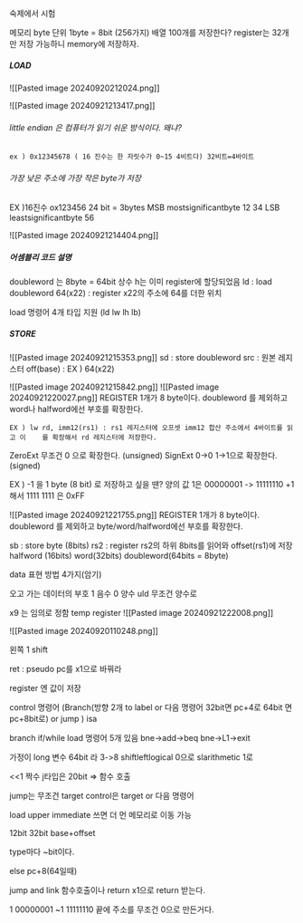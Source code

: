 숙제에서 시험

메모리 byte 단위 1byte = 8bit (256가지)
배열 100개를 저장한다? register는 32개만 저장 가능하니 memory에 저장하자.
##### LOAD 
![[Pasted image 20240920212024.png]]

![[Pasted image 20240921213417.png]]
###### little endian 은 컴퓨터가 읽기 쉬운 방식이다. 왜냐?
	ex ) 0x12345678 ( 16 진수는 한 자릿수가 0~15 4비트다) 32비트=4바이트

###### 가장 낮은 주소에 가장 작은 byte가 저장

EX )16진수 ox123456 
24 bit = 3bytes
MSB mostsignificantbyte 12 
34
LSB leastsignificantbyte 56

![[Pasted image 20240921214404.png]]
##### 어셈블리 코드 설명
doubleword 는 8byte = 64bit 
상수 h는 이미 register에 할당되었음
ld : load doubleword
64(x22) : register x22의 주소에 64를 더한 위치

load 명령어 4개 타입 지원 (ld lw lh lb)

##### STORE
![[Pasted image 20240921215353.png]]
sd : store doubleword
src : 원본 레지스터
off(base) : EX ) 64(x22)

![[Pasted image 20240921215842.png]]
![[Pasted image 20240921220027.png]]
REGISTER 1개가 8 byte이다. doubleword 를 제외하고  word나 halfword에선 부호를 확장한다.

	EX ) lw rd, imm12(rs1) : rs1 레지스터에 오프셋 imm12 합산 주소에서 4바이트를 읽고 이    를 확장해서 rd 레지스터에 저장한다. 

ZeroExt 무조건 0 으로 확장한다. (unsigned)
SignExt 0->0 1->1으로 확장한다. (signed)

EX ) -1 을 1 byte (8 bit) 로 저장하고 싶을 땐? 
	양의 값 1은 00000001 -> 11111110 +1 해서 1111 1111 은 0xFF

![[Pasted image 20240921221755.png]]
REGISTER 1개가 8 byte이다. doubleword 를 제외하고  byte/word/halfword에선 부호를 확장한다.

sb : store byte (8bits) rs2  : register rs2의 하위 8bits를 읽어와 offset(rs1)에 저장
halfword (16bits)
word(32bits)
doubleword(64bits = 8byte)

data 표현 방법 4가지(암기)


오고 가는 데이터의 부호
1 음수 
0 양수
uld 무조건 양수로 

x9 는 임의로 정함 temp register
![[Pasted image 20240921222008.png]]

![[Pasted image 20240920110248.png]]

왼쪽 1 shift 

ret : pseudo pc를 x1으로 바꿔라 

register 엔 값이 저장


control 명령어 (Branch(방향 2개 to label or 다음 명령어 32bit면 pc+4로 64bit 면 pc+8bit로) or jump )
isa

branch if/while
load 명령어 5개 있음
bne->add->beq
bne->L1->exit

가정이 long 변수 64bit 라 3->8
shiftleftlogical 0으로
slarithmetic 1로

<<1 짝수
j타입은 20bit => 함수 호출

jump는 무조건 target
control은 target or 다음 명령어

load upper immediate 쓰면 더 먼 메모리로 이동 가능

12bit
32bit
base+offset 

type마다 ~bit이다. 


else pc+8(64일때)

jump and link 함수호출이나  return 
x1으로 return 받는다. 

1
00000001
~1
11111110
끝에 주소를 무조건 0으로 만든거다.
